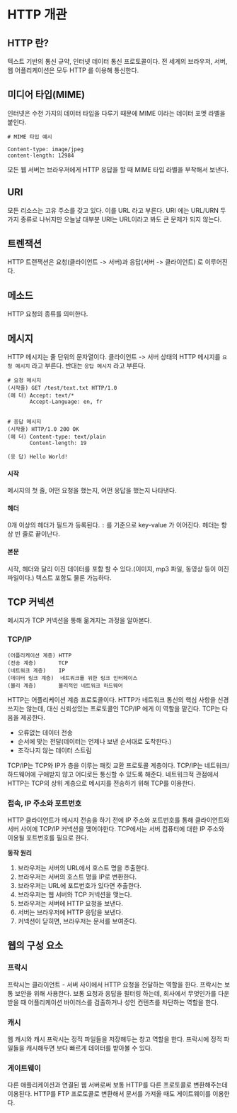 # HTTP 개관

## HTTP 란?

텍스트 기반의 통신 규약, 인터넷 데이터 통신 프로토콜이다. 전 세계의 브라우저, 서버, 웹 어플리케이션은 모두 HTTP 를 이용해 통신한다.

## 미디어 타입(MIME)

인터넷은 수천 가지의 데이터 타입을 다루기 때문에 MIME 이라는 데이터 포멧 라벨을 붙인다.

```http
# MIME 타입 예시

Content-type: image/jpeg
content-length: 12984
```

모든 웹 서버는 브라우저에게 HTTP 응답을 할 때 MIME 타입 라벨을 부착해서 보낸다.

## URI

모든 리소스는 고유 주소를 갖고 있다. 이를 URL 라고 부른다. URI 에는 URL/URN 두 가지 종류로 나뉘지만 오늘날 대부분 URI는 URL이라고 봐도 큰 문제가 되지 않는다.

## 트렌잭션

HTTP 트랜잭션은 요청(클라이언트 -> 서버)과 응답(서버 -> 클라이언트) 로 이루어진다.

## 메소드

HTTP 요청의 종류를 의미한다.

## 메시지

HTTP 메시지는 줄 단위의 문자열이다. 클라이언트 -> 서버 상태의 HTTP 메시지를 `요청 메시지` 라고 부른다. 반대는 `응답 메시지` 라고 부른다.

```http
# 요청 메시지
(시작줄) GET /test/text.txt HTTP/1.0
(헤 더) Accept: text/*
       Accept-Language: en, fr


# 응답 메시지
(시작줄) HTTP/1.0 200 OK
(헤 더) Content-type: text/plain
       Content-length: 19

(응 답) Hello World!
```

#### 시작

메시지의 첫 줄, 어떤 요청을 했는지, 어떤 응답을 했는지 나타낸다.

#### 헤더

0개 이상의 헤더가 필드가 등록된다. `:` 를 기준으로 key-value 가 이어진다.
헤더는 항상 빈 줄로 끝이난다.

#### 본문

시작, 헤더와 달리 이진 데이터를 포함 할 수 있다.(이미지, mp3 파일, 동영상 등이 이진파일이다.) 텍스트 포함도 물론 가능하다.



## TCP 커넥션

메시지가 TCP 커넥션을 통해 옮겨지는 과정을 알아본다.



### TCP/IP

```
(어플리케이션 계층) HTTP
(전송 계층)       TCP
(네트워크 계층)    IP
(데이터 링크 계층)  네트워크를 위한 링크 인터페이스
(물리 계층)       물리적인 네트워크 하드웨어
```

HTTP는 어플리케이션 계층 프로토콜이다. HTTP가 네트워크 통신의 핵심 사항을 신경쓰지는 않는데, 대신 신뢰성있는 프로토콜인 TCP/IP 에게 이 역할을 맡긴다. TCP는 다음을 제공한다.

- 오류없는 데이터 전송
- 순서에 맞는 전달(데이터는 언제나 보낸 순서대로 도착한다.)
- 조각나지 않는 데이터 스트림

TCP/IP는 TCP와 IP가 층을 이루는 패킷 교환 프로토콜 계층이다. TCP/IP는 네트워크/하드웨어에 구애받지 않고 어디로든 통신할 수 있도록 해준다. 네트워크적 관점에서 HTTP는 TCP의 상위 계층으로 메시지를 전송하기 위해 TCP를 이용한다.

### 접속, IP 주소와 포트번호

HTTP 클라이언트가 메시지 전송을 하기 전에 IP 주소와 포트번호를 통해 클라이언트와 서버 사이에 TCP/IP 커넥션을 맺어야한다. TCP에서는 서버 컴퓨터에 대한 IP 주소와 이용될 포트번호를 필요로 한다.

**동작 원리**

1. 브라우저는 서버의 URL에서 호스트 명을 추출한다.
2. 브라우저는 서버의 호스트 명을 IP로 변환한다.
3. 브라우저는 URL에 포트번호가 있다면 추출한다.
4. 브라우저는 웹 서버와 TCP 커넥션을 맺는다.
5. 브라우저는 서버에 HTTP 요청을 보낸다.
6. 서버는 브라우저에 HTTP 응답을 보낸다.
7. 커넥션이 닫히면, 브라우저는 문서를 보여준다.



## 웹의 구성 요소

### 프락시

프락시는 클라이언트 - 서버 사이에서 HTTP 요청을 전달하는 역할을 한다. 프락시는 보통 보안을 위해 사용한다. 보통 요청과 응답을 필터링 하는데, 회사에서 무엇인가를 다운 받을 때 어플리케이션 바이러스를 검출하거나 성인 컨텐츠를 차단하는 역할을 한다.

### 캐시

웹 캐시와 캐시 프락시는 정적 파일들을 저장해두는 창고 역할을 한다. 프락시에 정적 파일들을 캐시해두면 보다 빠르게 데이터를 받아볼 수 있다.

### 게이트웨이

다른 애플리케이션과 연결된 웹 서버로써 보통 HTTP를 다른 프로토콜로 변환해주는데 이용된다. HTTP를 FTP 프로토콜로 변환해서 문서를 가져올 때도 게이트웨이를 이용한다.



